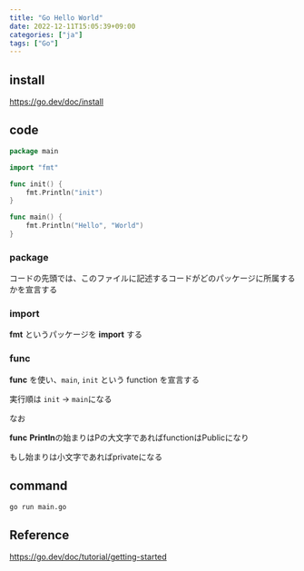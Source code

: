 ```yaml
---
title: "Go Hello World"
date: 2022-12-11T15:05:39+09:00
categories: ["ja"]
tags: ["Go"]
---
```

## install
https://go.dev/doc/install

## code
```go
package main

import "fmt"

func init() {
	fmt.Println("init")
}

func main() {
    fmt.Println("Hello", "World")
}
```

### package
コードの先頭では、このファイルに記述するコードがどのパッケージに所属するかを宣言する

### import
**fmt** というパッケージを **import** する

### func
**func** を使い、`main`, `init` という function を宣言する

実行順は `init` -> `main`になる

なお

**func** **Println**の始まりはPの大文字であればfunctionはPublicになり

もし始まりは小文字であればprivateになる

## command
```zsh
go run main.go
```

## Reference
https://go.dev/doc/tutorial/getting-started
